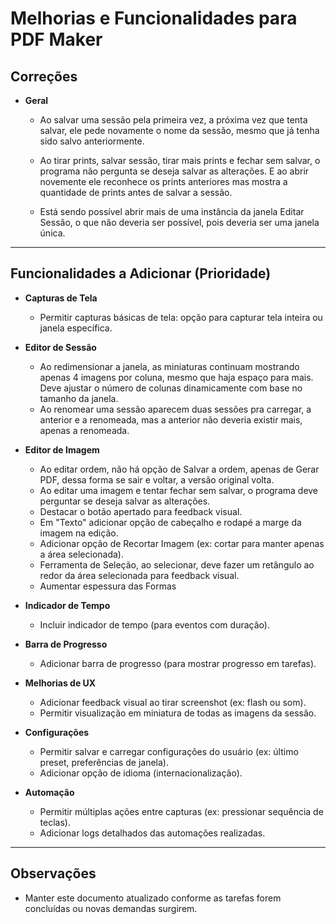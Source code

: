 # Melhorias e Funcionalidades para PDF Maker

## Correções

- **Geral**

  - Ao salvar uma sessão pela primeira vez, a próxima vez que tenta salvar, ele pede novamente o nome da sessão, mesmo que já tenha sido salvo anteriormente.
  
  - Ao tirar prints, salvar sessão, tirar mais prints e fechar sem salvar, o programa não pergunta se deseja salvar as alterações. E ao abrir novemente ele reconhece os prints anteriores mas mostra a quantidade de prints antes de salvar a sessão.

  - Está sendo possível abrir mais de uma instância da janela Editar Sessão, o que não deveria ser possível, pois deveria ser uma janela única.

---

## Funcionalidades a Adicionar (Prioridade)

- **Capturas de Tela**
  - Permitir capturas básicas de tela: opção para capturar tela inteira ou janela específica.

- **Editor de Sessão**
  - Ao redimensionar a janela, as miniaturas continuam mostrando apenas 4 imagens por coluna, mesmo que haja espaço para mais.
    Deve ajustar o número de colunas dinamicamente com base no tamanho da janela.
  - Ao renomear uma sessão aparecem duas sessões pra carregar, a anterior e a renomeada, mas a anterior não deveria existir mais, apenas a renomeada.

- **Editor de Imagem**
  - Ao editar ordem, não há opção de Salvar a ordem, apenas de Gerar PDF, dessa forma se sair e voltar, a versão original volta.
  - Ao editar uma imagem e tentar fechar sem salvar, o programa deve perguntar se deseja salvar as alterações.
  - Destacar o botão apertado para feedback visual.
  - Em "Texto" adicionar opção de cabeçalho e rodapé a marge da imagem na edição.
  - Adicionar opção de Recortar Imagem (ex: cortar para manter apenas a área selecionada).
  - Ferramenta de Seleção, ao selecionar, deve fazer um retângulo ao redor da área selecionada para feedback visual.
  - Aumentar espessura das Formas

- **Indicador de Tempo**
  - Incluir indicador de tempo (para eventos com duração).

- **Barra de Progresso**
  - Adicionar barra de progresso (para mostrar progresso em tarefas).

- **Melhorias de UX**
  - Adicionar feedback visual ao tirar screenshot (ex: flash ou som).
  - Permitir visualização em miniatura de todas as imagens da sessão.

- **Configurações**
  - Permitir salvar e carregar configurações do usuário (ex: último preset, preferências de janela).
  - Adicionar opção de idioma (internacionalização).

- **Automação**
  - Permitir múltiplas ações entre capturas (ex: pressionar sequência de teclas).
  - Adicionar logs detalhados das automações realizadas.

---

## Observações

- Manter este documento atualizado conforme as tarefas forem concluídas ou novas demandas surgirem.
